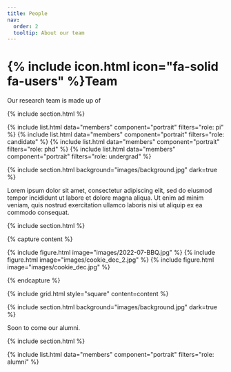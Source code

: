 ```yaml
---
title: People
nav:
  order: 2
  tooltip: About our team
---
```


# {% include icon.html icon="fa-solid fa-users" %}Team

Our research team is made up of 

{% include section.html %}

{% include list.html data="members" component="portrait" filters="role: pi" %}
{% include list.html data="members" component="portrait" filters="role: candidate" %}
{% include list.html data="members" component="portrait" filters="role: phd" %}
{% include list.html data="members" component="portrait" filters="role: undergrad" %}

{% include section.html background="images/background.jpg" dark=true %}

Lorem ipsum dolor sit amet, consectetur adipiscing elit, sed do eiusmod tempor
incididunt ut labore et dolore magna aliqua. Ut enim ad minim veniam, quis
nostrud exercitation ullamco laboris nisi ut aliquip ex ea commodo consequat.

{% include section.html %}

{% capture content %}

  {% include figure.html image="images/2022-07-BBQ.jpg" %}
  {% include figure.html image="images/cookie_dec_2.jpg" %}
  {% include figure.html image="images/cookie_dec.jpg" %}
  
{% endcapture %}

{% include grid.html style="square" content=content %}

{% include section.html background="images/background.jpg" dark=true %}

Soon to come our alumni.

{% include section.html %}

{% include list.html data="members" component="portrait" filters="role: alumni" %}